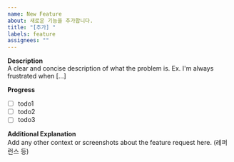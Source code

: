 ```yaml
---
name: New Feature
about: 새로운 기능을 추가합니다.
title: "[추가] "
labels: feature
assignees: ""
---
```


**Description**  
A clear and concise description of what the problem is. Ex. I'm always frustrated when [...]

**Progress**

- [ ] todo1
- [ ] todo2
- [ ] todo3

**Additional Explanation**  
Add any other context or screenshots about the feature request here. (레퍼런스 등)
